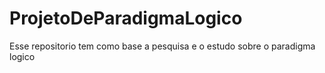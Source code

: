 # ProjetoDeParadigmaLogico
Esse repositorio tem como base a pesquisa e o estudo sobre o paradigma logico
